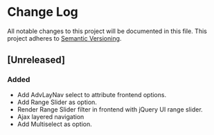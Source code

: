 # Change Log
All notable changes to this project will be documented in this file.
This project adheres to [Semantic Versioning](http://semver.org/).

## [Unreleased]
### Added
- Add AdvLayNav select to attribute frontend options.
- Add Range Slider as option.
- Render Range Slider filter in frontend with jQuery UI range slider.
- Ajax layered navigation
- Add Multiselect as option.
